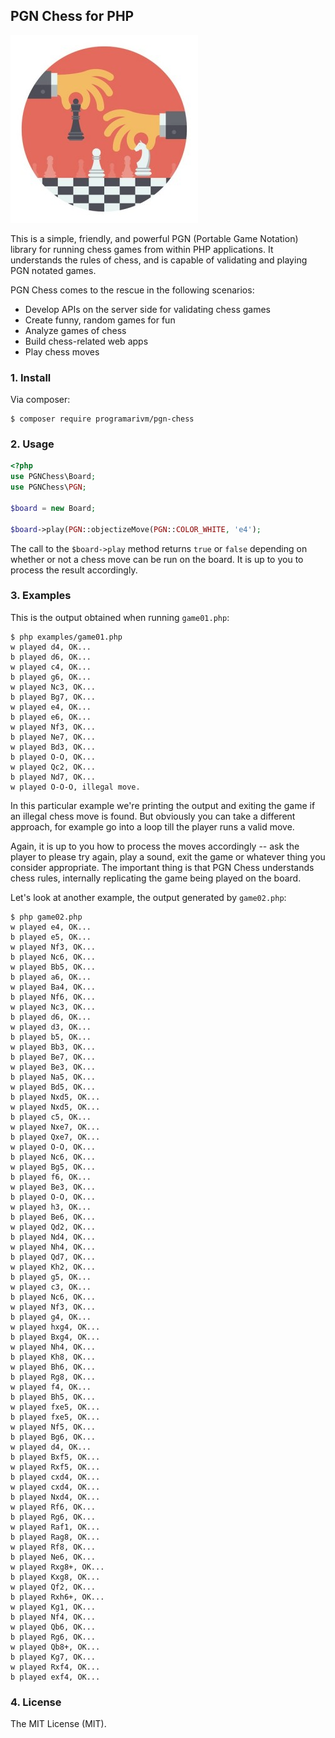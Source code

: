 ## PGN Chess for PHP

![PGN Chess](/resources/chess-move.jpg?raw=true)

This is a simple, friendly, and powerful PGN (Portable Game Notation) library for running chess games from within PHP applications. It understands the rules of chess, and is capable of validating and playing PGN notated games.

PGN Chess comes to the rescue in the following scenarios:

- Develop APIs on the server side for validating chess games
- Create funny, random games for fun
- Analyze games of chess
- Build chess-related web apps
- Play chess moves

### 1. Install

Via composer:

    $ composer require programarivm/pgn-chess

### 2. Usage

```php
<?php
use PGNChess\Board;
use PGNChess\PGN;

$board = new Board;

$board->play(PGN::objectizeMove(PGN::COLOR_WHITE, 'e4');
```

The call to the `$board->play` method returns `true` or `false` depending on whether or not a chess move can be run on the board. It is up to you to process the result accordingly.

### 3. Examples

This is the output obtained when running `game01.php`:

    $ php examples/game01.php
    w played d4, OK...
    b played d6, OK...
    w played c4, OK...
    b played g6, OK...
    w played Nc3, OK...
    b played Bg7, OK...
    w played e4, OK...
    b played e6, OK...
    w played Nf3, OK...
    b played Ne7, OK...
    w played Bd3, OK...
    b played O-O, OK...
    w played Qc2, OK...
    b played Nd7, OK...
    w played O-O-O, illegal move.

In this particular example we're printing the output and exiting the game if an illegal chess move is found. But obviously you can take a different approach, for example go into a loop till the player runs a valid move.

Again, it is up to you how to process the moves accordingly -- ask the player to please try again, play a sound, exit the game or whatever thing you consider appropriate. The important thing is that PGN Chess understands chess rules, internally replicating the game being played on the board.

Let's look at another example, the output generated by `game02.php`:

    $ php game02.php
    w played e4, OK...
    b played e5, OK...
    w played Nf3, OK...
    b played Nc6, OK...
    w played Bb5, OK...
    b played a6, OK...
    w played Ba4, OK...
    b played Nf6, OK...
    w played Nc3, OK...
    b played d6, OK...
    w played d3, OK...
    b played b5, OK...
    w played Bb3, OK...
    b played Be7, OK...
    w played Be3, OK...
    b played Na5, OK...
    w played Bd5, OK...
    b played Nxd5, OK...
    w played Nxd5, OK...
    b played c5, OK...
    w played Nxe7, OK...
    b played Qxe7, OK...
    w played O-O, OK...
    b played Nc6, OK...
    w played Bg5, OK...
    b played f6, OK...
    w played Be3, OK...
    b played O-O, OK...
    w played h3, OK...
    b played Be6, OK...
    w played Qd2, OK...
    b played Nd4, OK...
    w played Nh4, OK...
    b played Qd7, OK...
    w played Kh2, OK...
    b played g5, OK...
    w played c3, OK...
    b played Nc6, OK...
    w played Nf3, OK...
    b played g4, OK...
    w played hxg4, OK...
    b played Bxg4, OK...
    w played Nh4, OK...
    b played Kh8, OK...
    w played Bh6, OK...
    b played Rg8, OK...
    w played f4, OK...
    b played Bh5, OK...
    w played fxe5, OK...
    b played fxe5, OK...
    w played Nf5, OK...
    b played Bg6, OK...
    w played d4, OK...
    b played Bxf5, OK...
    w played Rxf5, OK...
    b played cxd4, OK...
    w played cxd4, OK...
    b played Nxd4, OK...
    w played Rf6, OK...
    b played Rg6, OK...
    w played Raf1, OK...
    b played Rag8, OK...
    w played Rf8, OK...
    b played Ne6, OK...
    w played Rxg8+, OK...
    b played Kxg8, OK...
    w played Qf2, OK...
    b played Rxh6+, OK...
    w played Kg1, OK...
    b played Nf4, OK...
    w played Qb6, OK...
    b played Rg6, OK...
    w played Qb8+, OK...
    b played Kg7, OK...
    w played Rxf4, OK...
    b played exf4, OK...

### 4. License

The MIT License (MIT).
